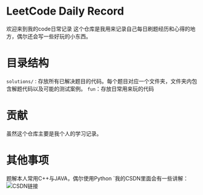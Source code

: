 # LeetCode Daily Record
欢迎来到我的code日常记录
这个仓库是我用来记录自己每日刷题经历和心得的地方，偶尔还会写一些好玩的小东西。


# 目录结构
`solutions/：`存放所有已解决题目的代码。每个题目对应一个文件夹，文件夹内包含解题代码以及可能的测试案例。
`fun`：存放日常用来玩的代码

# 贡献
虽然这个仓库主要是我个人的学习记录。

# 其他事项
题解本人常用C++与JAVA，偶尔使用Python
`我的CSDN里面会有一些讲解：![CSDN链接](https://blog.csdn.net/2302_79366101?type=blog)
